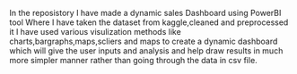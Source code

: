 In the reposistory I have made a dynamic sales Dashboard using PowerBI tool
Where I have taken the dataset from kaggle,cleaned and preprocessed it 
I have used various visulization methods like charts,bargraphs,maps,scliers and maps to create a dynamic dashboard
which will give the user inputs and analysis and help draw results in much more simpler manner rather than going through the data in csv file. 


